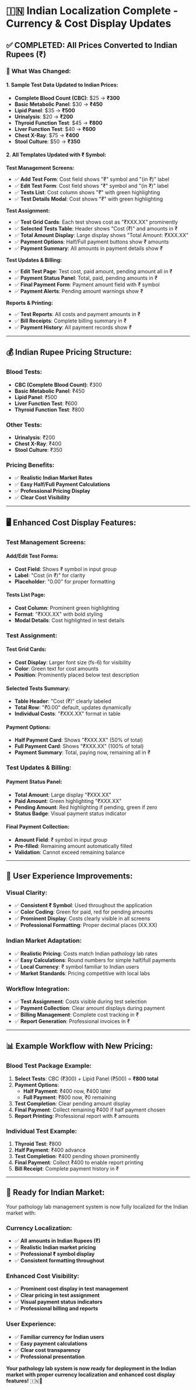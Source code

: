 # 🇮🇳 Indian Localization Complete - Currency & Cost Display Updates

## ✅ **COMPLETED: All Prices Converted to Indian Rupees (₹)**

### 🎯 **What Was Changed:**

#### **1. Sample Test Data Updated to Indian Prices:**
- **Complete Blood Count (CBC)**: $25 → **₹300**
- **Basic Metabolic Panel**: $30 → **₹450**
- **Lipid Panel**: $35 → **₹500**
- **Urinalysis**: $20 → **₹200**
- **Thyroid Function Test**: $45 → **₹800**
- **Liver Function Test**: $40 → **₹600**
- **Chest X-Ray**: $75 → **₹400**
- **Stool Culture**: $50 → **₹350**

#### **2. All Templates Updated with ₹ Symbol:**

**Test Management Screens:**
- ✅ **Add Test Form**: Cost field shows "₹" symbol and "(in ₹)" label
- ✅ **Edit Test Form**: Cost field shows "₹" symbol and "(in ₹)" label
- ✅ **Tests List**: Cost column shows "₹" with green highlighting
- ✅ **Test Details Modal**: Cost shows "₹" with green highlighting

**Test Assignment:**
- ✅ **Test Grid Cards**: Each test shows cost as "₹XXX.XX" prominently
- ✅ **Selected Tests Table**: Header shows "Cost (₹)" and amounts in ₹
- ✅ **Total Amount Display**: Large display shows "Total Amount: ₹XXX.XX"
- ✅ **Payment Options**: Half/Full payment buttons show ₹ amounts
- ✅ **Payment Summary**: All amounts in payment details show ₹

**Test Updates & Billing:**
- ✅ **Edit Test Page**: Test cost, paid amount, pending amount all in ₹
- ✅ **Payment Status Panel**: Total, paid, pending amounts in ₹
- ✅ **Final Payment Form**: Payment amount field with ₹ symbol
- ✅ **Payment Alerts**: Pending amount warnings show ₹

**Reports & Printing:**
- ✅ **Test Reports**: All costs and payment amounts in ₹
- ✅ **Bill Receipts**: Complete billing summary in ₹
- ✅ **Payment History**: All payment records show ₹

---

## 💰 **Indian Rupee Pricing Structure:**

### **Blood Tests:**
- **CBC (Complete Blood Count)**: ₹300
- **Basic Metabolic Panel**: ₹450
- **Lipid Panel**: ₹500
- **Liver Function Test**: ₹600
- **Thyroid Function Test**: ₹800

### **Other Tests:**
- **Urinalysis**: ₹200
- **Chest X-Ray**: ₹400
- **Stool Culture**: ₹350

### **Pricing Benefits:**
- ✅ **Realistic Indian Market Rates**
- ✅ **Easy Half/Full Payment Calculations**
- ✅ **Professional Pricing Display**
- ✅ **Clear Cost Visibility**

---

## 🖥️ **Enhanced Cost Display Features:**

### **Test Management Screens:**

#### **Add/Edit Test Forms:**
- **Cost Field**: Shows ₹ symbol in input group
- **Label**: "Cost (in ₹)" for clarity
- **Placeholder**: "0.00" for proper formatting

#### **Tests List Page:**
- **Cost Column**: Prominent green highlighting
- **Format**: "₹XXX.XX" with bold styling
- **Modal Details**: Cost highlighted in test details

### **Test Assignment:**

#### **Test Grid Cards:**
- **Cost Display**: Larger font size (fs-6) for visibility
- **Color**: Green text for cost amounts
- **Position**: Prominently placed below test description

#### **Selected Tests Summary:**
- **Table Header**: "Cost (₹)" clearly labeled
- **Total Row**: "₹0.00" default, updates dynamically
- **Individual Costs**: "₹XXX.XX" format in table

#### **Payment Options:**
- **Half Payment Card**: Shows "₹XXX.XX" (50% of total)
- **Full Payment Card**: Shows "₹XXX.XX" (100% of total)
- **Payment Summary**: Total, paying now, remaining all in ₹

### **Test Updates & Billing:**

#### **Payment Status Panel:**
- **Total Amount**: Large display "₹XXX.XX"
- **Paid Amount**: Green highlighting "₹XXX.XX"
- **Pending Amount**: Red highlighting if pending, green if zero
- **Status Badge**: Visual payment status indicator

#### **Final Payment Collection:**
- **Amount Field**: ₹ symbol in input group
- **Pre-filled**: Remaining amount automatically filled
- **Validation**: Cannot exceed remaining balance

---

## 🎯 **User Experience Improvements:**

### **Visual Clarity:**
- ✅ **Consistent ₹ Symbol**: Used throughout the application
- ✅ **Color Coding**: Green for paid, red for pending amounts
- ✅ **Prominent Display**: Costs clearly visible in all screens
- ✅ **Professional Formatting**: Proper decimal places (XX.XX)

### **Indian Market Adaptation:**
- ✅ **Realistic Pricing**: Costs match Indian pathology lab rates
- ✅ **Easy Calculations**: Round numbers for simple half/full payments
- ✅ **Local Currency**: ₹ symbol familiar to Indian users
- ✅ **Market Standards**: Pricing competitive with local labs

### **Workflow Integration:**
- ✅ **Test Assignment**: Costs visible during test selection
- ✅ **Payment Collection**: Clear amount displays during payment
- ✅ **Billing Management**: Complete cost tracking in ₹
- ✅ **Report Generation**: Professional invoices in ₹

---

## 📊 **Example Workflow with New Pricing:**

### **Blood Test Package Example:**
1. **Select Tests**: CBC (₹300) + Lipid Panel (₹500) = **₹800 total**
2. **Payment Options**:
   - **Half Payment**: ₹400 now, ₹400 later
   - **Full Payment**: ₹800 now, ₹0 remaining
3. **Test Completion**: Clear pending amount display
4. **Final Payment**: Collect remaining ₹400 if half payment chosen
5. **Report Printing**: Professional report with ₹ amounts

### **Individual Test Example:**
1. **Thyroid Test**: ₹800
2. **Half Payment**: ₹400 advance
3. **Test Completion**: ₹400 pending shown prominently
4. **Final Payment**: Collect ₹400 to enable report printing
5. **Bill Receipt**: Complete payment history in ₹

---

## 🚀 **Ready for Indian Market:**

Your pathology lab management system is now fully localized for the Indian market with:

### **Currency Localization:**
- ✅ **All amounts in Indian Rupees (₹)**
- ✅ **Realistic Indian market pricing**
- ✅ **Professional ₹ symbol display**
- ✅ **Consistent formatting throughout**

### **Enhanced Cost Visibility:**
- ✅ **Prominent cost display in test management**
- ✅ **Clear pricing in test assignment**
- ✅ **Visual payment status indicators**
- ✅ **Professional billing and reports**

### **User Experience:**
- ✅ **Familiar currency for Indian users**
- ✅ **Easy payment calculations**
- ✅ **Clear cost transparency**
- ✅ **Professional presentation**

**Your pathology lab system is now ready for deployment in the Indian market with proper currency localization and enhanced cost display features!** 🇮🇳💪
